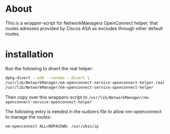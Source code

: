 # About
This is a wrapper-script for NetworkManagers OpenConnect helper, that routes adresses provided by Ciscos ASA as excludes through other default routes.
# installation

Run the following to divert the real helper:
``` sh
dpkg-divert --add --rename --divert \
/usr/lib/NetworkManager/nm-openconnect-service-openconnect-helper.real \
/usr/lib/NetworkManager/nm-openconnect-service-openconnect-helper
```
Then copy over this wrappers-script to `/usr/lib/NetworkManager/nm-openconnect-service-openconnect-helper`

The following entry is needed in the sudoers file to allow nm-openconnect to manage the routes:

``` readline-config
nm-openconnect ALL=NOPASSWD: /usr/sbin/ip
```
